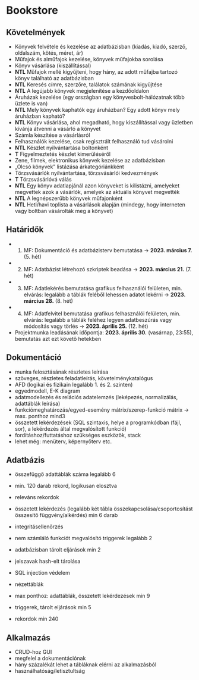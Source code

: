 # Bookstore

## Követelmények

- Könyvek felvétele és kezelése az adatbázisban (kiadás, kiadó, szerző, oldalszám, kötés,
méret, ár)
- Műfajok és alműfajok kezelése, könyvek műfajokba sorolása
- Könyv vásárlása (kiszállítással)
- __NTL__ Műfajok mellé kigyűjteni, hogy hány, az adott műfajba tartozó könyv található az
adatbázisban
- __NTL__ Keresés címre, szerzőre, találatok számának kigyűjtése
- __NTL__ A legújabb könyvek megjelenítése a kezdőoldalon
- Áruházak kezelése (egy országban egy könyvesbolt-hálózatnak több üzlete is van)
- __NTL__ Mely könyvek kaphatók egy áruházban? Egy adott könyv mely áruházban kapható?
- __NTL__ Könyv vásárlása, ahol megadható, hogy kiszállítással vagy üzletben kívánja átvenni a
vásárló a könyvet
- Számla készítése a vásárlásról
- Felhasználók kezelése, csak regisztrált felhasználó tud vásárolni
- __NTL__ Készlet nyilvántartása boltonként
- __T__ Figyelmeztetés készlet kimerüléséről
- Zene, filmek, elektronikus könyvek kezelése az adatbázisban
- „Olcsó könyvek” listázása árkategóriánkként
- Törzsvásárlók nyilvántartása, törzsvásárlói kedvezmények
- __T__ Törzsvásárlóvá válás
- __NTL__ Egy könyv adatlapjánál azon könyveket is kilistázni, amelyeket megvettek azok a vásárlók,
amelyek az aktuális könyvet megvették
- __NTL__ A legnépszerűbb könyvek műfajonként
- __NTL__ Heti/havi toplista a vásárlások alapján (mindegy, hogy interneten vagy boltban vásárolták
meg a könyvet)

## Határidők

- 1. MF: Dokumentáció és adatbázisterv bemutatása -> __2023. március 7.__ (5. hét)
- 2. MF: Adatbázist létrehozó szkriptek beadása -> __2023. március 21.__ (7. hét)
- 3. MF: Adatlekérés bemutatása grafikus felhasználói felületen, min. elvárás: legalább a táblák feléből lehessen adatot lekérni -> __2023. március 28.__ (8. hét)
- 4. MF: Adatfelvitel bemutatása grafikus felhasználói felületen, min. elvárás: legalább a táblák feléhez legyen adatbeszúrás vagy módosítás vagy törlés -> __2023. április 25.__ (12. hét)
- Projektmunka leadásának időpontja: __2023. április 30.__ (vasárnap, 23:55), bemutatás azt ezt követő hetekben

## Dokumentáció

- munka felosztásának részletes leírása
- szöveges, részletes feladatleírás, követelménykatalógus
- AFD (logikai és fizikain legalább 1. és 2. szinten)
- egyedmodell, E-K diagram
- adatmodellezés és relációs adatelemzés (leképezés, normalizálás, adattáblák leírása)
- funkciómeghatározás/egyed-esemény mátrix/szerep-funkció mátrix -> max. ponthoz mind3
- összetett lekérdezések (SQL szintaxis, helye a programkódban (fájl, sor), a lekérdezés által megvalósított funkció)
- fordításhoz/futtatáshoz szükséges eszközök, stack
- lehet még: menüterv, képernyőterv etc.

## Adatbázis

- összefüggő adattáblák száma legalább 6
- min. 120 darab rekord, logikusan elosztva
- releváns rekordok
- összetett lekérdezés (legalább két tábla összekapcsolása/csoportosítást összesítő függvény/alkérdés) min 6 darab
- integritásellenőrzés
- nem számláló funkciót megvalósító triggerek legalább 2
- adatbázisban tárolt eljárások min 2

- jelszavak hash-elt tárolása
- SQL injection védelem
- nézettáblák
- max ponthoz: adattáblák, összetett lekérdezések min 9
- triggerek, tárolt eljárások min 5
- rekordok min 240

## Alkalmazás

- CRUD-hoz GUI
- megfelel a dokumentációnak
- hány százalékát lehet a tábláknak elérni az alkalmazásból
- használhatóság/letisztultság

